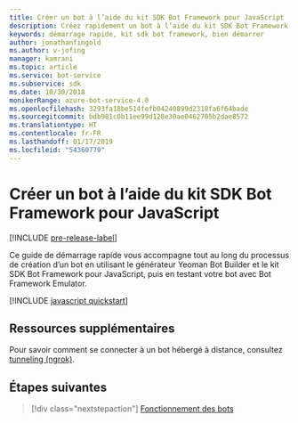```yaml
---
title: Créer un bot à l’aide du kit SDK Bot Framework pour JavaScript | Microsoft Docs
description: Créez rapidement un bot à l’aide du kit SDK Bot Framework pour JavaScript.
keywords: démarrage rapide, kit sdk bot framework, bien démarrer
author: jonathanfingold
ms.author: v-jofing
manager: kamrani
ms.topic: article
ms.service: bot-service
ms.subservice: sdk
ms.date: 10/30/2018
monikerRange: azure-bot-service-4.0
ms.openlocfilehash: 3293fa18be514fefb04240899d2318fa6f64bade
ms.sourcegitcommit: bdb981c0b11ee99d128e30ae0462705b2dae8572
ms.translationtype: HT
ms.contentlocale: fr-FR
ms.lasthandoff: 01/17/2019
ms.locfileid: "54360779"
---
```

# <a name="create-a-bot-with-the-bot-framework-sdk-for-javascript"></a>Créer un bot à l’aide du kit SDK Bot Framework pour JavaScript

[!INCLUDE [pre-release-label](../includes/pre-release-label.md)]

Ce guide de démarrage rapide vous accompagne tout au long du processus de création d’un bot en utilisant le générateur Yeoman Bot Builder et le kit SDK Bot Framework pour JavaScript, puis en testant votre bot avec Bot Framework Emulator.

[!INCLUDE [javascript quickstart](~/includes/quickstart-javascript.md)]

## <a name="additional-resources"></a>Ressources supplémentaires

Pour savoir comment se connecter à un bot hébergé à distance, consultez [tunneling (ngrok)](https://github.com/Microsoft/BotFramework-Emulator/wiki/Tunneling-(ngrok)).

## <a name="next-steps"></a>Étapes suivantes

> [!div class="nextstepaction"]
> [Fonctionnement des bots](../v4sdk/bot-builder-basics.md)
